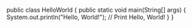 public class HelloWorld {
    public static void main(String[] args) {
        System.out.println("Hello, World!"); // Print Hello, World!
    }
}
